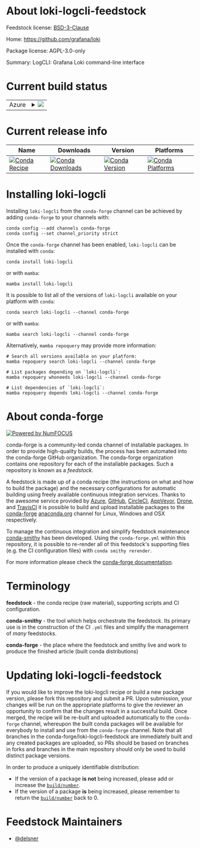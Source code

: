 About loki-logcli-feedstock
===========================

Feedstock license: [BSD-3-Clause](https://github.com/conda-forge/loki-logcli-feedstock/blob/main/LICENSE.txt)

Home: https://github.com/grafana/loki

Package license: AGPL-3.0-only

Summary: LogCLI: Grafana Loki command-line interface

Current build status
====================


<table>
    
  <tr>
    <td>Azure</td>
    <td>
      <details>
        <summary>
          <a href="https://dev.azure.com/conda-forge/feedstock-builds/_build/latest?definitionId=21535&branchName=main">
            <img src="https://dev.azure.com/conda-forge/feedstock-builds/_apis/build/status/loki-logcli-feedstock?branchName=main">
          </a>
        </summary>
        <table>
          <thead><tr><th>Variant</th><th>Status</th></tr></thead>
          <tbody><tr>
              <td>linux_64</td>
              <td>
                <a href="https://dev.azure.com/conda-forge/feedstock-builds/_build/latest?definitionId=21535&branchName=main">
                  <img src="https://dev.azure.com/conda-forge/feedstock-builds/_apis/build/status/loki-logcli-feedstock?branchName=main&jobName=linux&configuration=linux%20linux_64_" alt="variant">
                </a>
              </td>
            </tr><tr>
              <td>osx_64</td>
              <td>
                <a href="https://dev.azure.com/conda-forge/feedstock-builds/_build/latest?definitionId=21535&branchName=main">
                  <img src="https://dev.azure.com/conda-forge/feedstock-builds/_apis/build/status/loki-logcli-feedstock?branchName=main&jobName=osx&configuration=osx%20osx_64_" alt="variant">
                </a>
              </td>
            </tr>
          </tbody>
        </table>
      </details>
    </td>
  </tr>
</table>

Current release info
====================

| Name | Downloads | Version | Platforms |
| --- | --- | --- | --- |
| [![Conda Recipe](https://img.shields.io/badge/recipe-loki--logcli-green.svg)](https://anaconda.org/conda-forge/loki-logcli) | [![Conda Downloads](https://img.shields.io/conda/dn/conda-forge/loki-logcli.svg)](https://anaconda.org/conda-forge/loki-logcli) | [![Conda Version](https://img.shields.io/conda/vn/conda-forge/loki-logcli.svg)](https://anaconda.org/conda-forge/loki-logcli) | [![Conda Platforms](https://img.shields.io/conda/pn/conda-forge/loki-logcli.svg)](https://anaconda.org/conda-forge/loki-logcli) |

Installing loki-logcli
======================

Installing `loki-logcli` from the `conda-forge` channel can be achieved by adding `conda-forge` to your channels with:

```
conda config --add channels conda-forge
conda config --set channel_priority strict
```

Once the `conda-forge` channel has been enabled, `loki-logcli` can be installed with `conda`:

```
conda install loki-logcli
```

or with `mamba`:

```
mamba install loki-logcli
```

It is possible to list all of the versions of `loki-logcli` available on your platform with `conda`:

```
conda search loki-logcli --channel conda-forge
```

or with `mamba`:

```
mamba search loki-logcli --channel conda-forge
```

Alternatively, `mamba repoquery` may provide more information:

```
# Search all versions available on your platform:
mamba repoquery search loki-logcli --channel conda-forge

# List packages depending on `loki-logcli`:
mamba repoquery whoneeds loki-logcli --channel conda-forge

# List dependencies of `loki-logcli`:
mamba repoquery depends loki-logcli --channel conda-forge
```


About conda-forge
=================

[![Powered by
NumFOCUS](https://img.shields.io/badge/powered%20by-NumFOCUS-orange.svg?style=flat&colorA=E1523D&colorB=007D8A)](https://numfocus.org)

conda-forge is a community-led conda channel of installable packages.
In order to provide high-quality builds, the process has been automated into the
conda-forge GitHub organization. The conda-forge organization contains one repository
for each of the installable packages. Such a repository is known as a *feedstock*.

A feedstock is made up of a conda recipe (the instructions on what and how to build
the package) and the necessary configurations for automatic building using freely
available continuous integration services. Thanks to the awesome service provided by
[Azure](https://azure.microsoft.com/en-us/services/devops/), [GitHub](https://github.com/),
[CircleCI](https://circleci.com/), [AppVeyor](https://www.appveyor.com/),
[Drone](https://cloud.drone.io/welcome), and [TravisCI](https://travis-ci.com/)
it is possible to build and upload installable packages to the
[conda-forge](https://anaconda.org/conda-forge) [anaconda.org](https://anaconda.org/)
channel for Linux, Windows and OSX respectively.

To manage the continuous integration and simplify feedstock maintenance
[conda-smithy](https://github.com/conda-forge/conda-smithy) has been developed.
Using the ``conda-forge.yml`` within this repository, it is possible to re-render all of
this feedstock's supporting files (e.g. the CI configuration files) with ``conda smithy rerender``.

For more information please check the [conda-forge documentation](https://conda-forge.org/docs/).

Terminology
===========

**feedstock** - the conda recipe (raw material), supporting scripts and CI configuration.

**conda-smithy** - the tool which helps orchestrate the feedstock.
                   Its primary use is in the construction of the CI ``.yml`` files
                   and simplify the management of *many* feedstocks.

**conda-forge** - the place where the feedstock and smithy live and work to
                  produce the finished article (built conda distributions)


Updating loki-logcli-feedstock
==============================

If you would like to improve the loki-logcli recipe or build a new
package version, please fork this repository and submit a PR. Upon submission,
your changes will be run on the appropriate platforms to give the reviewer an
opportunity to confirm that the changes result in a successful build. Once
merged, the recipe will be re-built and uploaded automatically to the
`conda-forge` channel, whereupon the built conda packages will be available for
everybody to install and use from the `conda-forge` channel.
Note that all branches in the conda-forge/loki-logcli-feedstock are
immediately built and any created packages are uploaded, so PRs should be based
on branches in forks and branches in the main repository should only be used to
build distinct package versions.

In order to produce a uniquely identifiable distribution:
 * If the version of a package **is not** being increased, please add or increase
   the [``build/number``](https://docs.conda.io/projects/conda-build/en/latest/resources/define-metadata.html#build-number-and-string).
 * If the version of a package **is** being increased, please remember to return
   the [``build/number``](https://docs.conda.io/projects/conda-build/en/latest/resources/define-metadata.html#build-number-and-string)
   back to 0.

Feedstock Maintainers
=====================

* [@delsner](https://github.com/delsner/)

